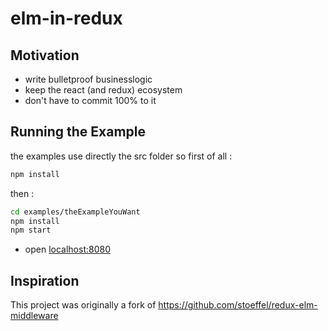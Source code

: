 # elm-in-redux

## Motivation

* write bulletproof businesslogic
* keep the react (and redux) ecosystem
* don't have to commit 100% to it

## Running the Example

the examples use directly the src folder so first of all :
```bash
npm install
```
then :
```bash
cd examples/theExampleYouWant
npm install
npm start
```
* open [localhost:8080](http://127.0.0.1:8080)

## Inspiration
This project was originally a fork of https://github.com/stoeffel/redux-elm-middleware